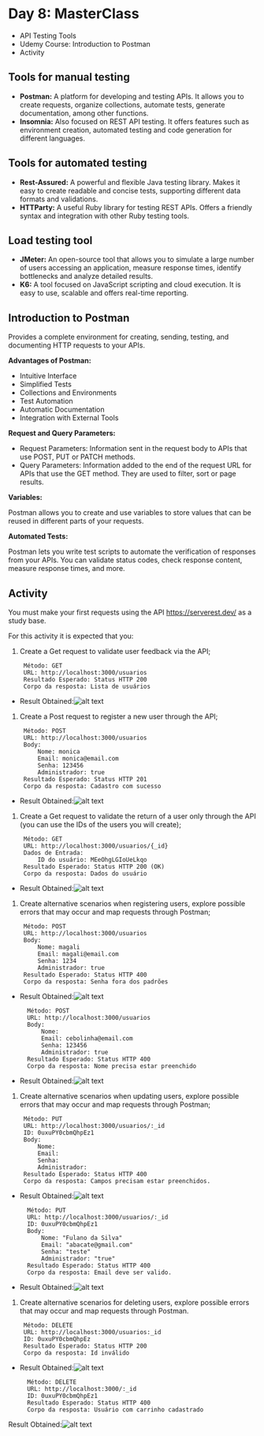# Day 8: MasterClass

- API Testing Tools
- Udemy Course: Introduction to Postman
- Activity

## Tools for manual testing

- **Postman:** A platform for developing and testing APIs. It allows you to create requests, organize collections, automate tests, generate documentation, among other functions.
- **Insomnia:** Also focused on REST API testing. It offers features such as environment creation, automated testing and code generation for different languages.

## Tools for automated testing

- **Rest-Assured:** A powerful and flexible Java testing library. Makes it easy to create readable and concise tests, supporting different data formats and validations.
- **HTTParty:** A useful Ruby library for testing REST APIs. Offers a friendly syntax and integration with other Ruby testing tools.

## Load testing tool

- **JMeter:** An open-source tool that allows you to simulate a large number of users accessing an application, measure response times, identify bottlenecks and analyze detailed results.
- **K6:** A tool focused on JavaScript scripting and cloud execution. It is easy to use, scalable and offers real-time reporting.

## Introduction to Postman

Provides a complete environment for creating, sending, testing, and documenting HTTP requests to your APIs.

**Advantages of Postman:**

- Intuitive Interface
- Simplified Tests
- Collections and Environments
- Test Automation
- Automatic Documentation
- Integration with External Tools

**Request and Query Parameters:**

- Request Parameters: Information sent in the request body to APIs that use POST, PUT or PATCH methods.
- Query Parameters: Information added to the end of the request URL for APIs that use the GET method. They are used to filter, sort or page results.

**Variables:**

Postman allows you to create and use variables to store values that can be reused in different parts of your requests.

**Automated Tests:**

Postman lets you write test scripts to automate the verification of responses from your APIs. You can validate status codes, check response content, measure response times, and more.

## Activity

You must make your first requests using the API https://serverest.dev/ as a study base.

For this activity it is expected that you:

1. Create a Get request to validate user feedback via the API;

    ```
     Método: GET
     URL: http://localhost:3000/usuarios
     Resultado Esperado: Status HTTP 200
     Corpo da resposta: Lista de usuários
    ```

- Result Obtained:![alt text](Imagens/image.png)

1. Create a Post request to register a new user through the API;

    ```
     Método: POST
     URL: http://localhost:3000/usuarios
     Body:
         Nome: monica
         Email: monica@email.com
         Senha: 123456
         Administrador: true
     Resultado Esperado: Status HTTP 201
     Corpo da resposta: Cadastro com sucesso
    ```

- Result Obtained:![alt text](Imagens/image-1.png)

1. Create a Get request to validate the return of a user only through the API (you can use the IDs of the users you will create);

    ```
     Método: GET
     URL: http://localhost:3000/usuarios/{_id}
     Dados de Entrada:
         ID do usuário: MEeOhgLGIoUeLkqo
     Resultado Esperado: Status HTTP 200 (OK)
     Corpo da resposta: Dados do usuário
    ```

- Result Obtained:![alt text](Imagens/image-3.png)

1. Create alternative scenarios when registering users, explore possible errors that may occur and map requests through Postman;

    ```
     Método: POST
     URL: http://localhost:3000/usuarios
     Body:
         Nome: magali
         Email: magali@email.com
         Senha: 1234
         Administrador: true
     Resultado Esperado: Status HTTP 400
     Corpo da resposta: Senha fora dos padrões
    ```

- Result Obtained:![alt text](Imagens/image-4.png)

    ```
      Método: POST
      URL: http://localhost:3000/usuarios
      Body:
          Nome:
          Email: cebolinha@email.com
          Senha: 123456
          Administrador: true
      Resultado Esperado: Status HTTP 400
      Corpo da resposta: Nome precisa estar preenchido
    ```

- Result Obtained:![alt text](Imagens/image-5.png)

1. Create alternative scenarios when updating users, explore possible errors that may occur and map requests through Postman;

    ```
     Método: PUT
     URL: http://localhost:3000/usuarios/:_id
     ID: 0uxuPY0cbmQhpEz1
     Body:
         Nome:
         Email:
         Senha:
         Administrador:
     Resultado Esperado: Status HTTP 400
     Corpo da resposta: Campos precisam estar preenchidos.
    ```

- Result Obtained:![alt text](Imagens/image-6.png)

    ```
      Método: PUT
      URL: http://localhost:3000/usuarios/:_id
      ID: 0uxuPY0cbmQhpEz1
      Body:
          Nome: "Fulano da Silva"
          Email: "abacate@gmail.com"
          Senha: "teste"
          Administrador: "true"
      Resultado Esperado: Status HTTP 400
      Corpo da resposta: Email deve ser valido.
    ```

- Result Obtained:![alt text](Imagens/image-7.png)

1. Create alternative scenarios for deleting users, explore possible errors that may occur and map requests through Postman.

    ```
     Método: DELETE
     URL: http://localhost:3000/usuarios:_id
     ID: 0uxuPY0cbmQhpEz
     Resultado Esperado: Status HTTP 200
     Corpo da resposta: Id inválido
    ```

- Result Obtained:![alt text](Imagens/image-8.png)

    ```
      Método: DELETE
      URL: http://localhost:3000/:_id
      ID: 0uxuPY0cbmQhpEz1
      Resultado Esperado: Status HTTP 400
      Corpo da resposta: Usuário com carrinho cadastrado
    ```

Result Obtained:![alt text](Imagens/image-9.png)